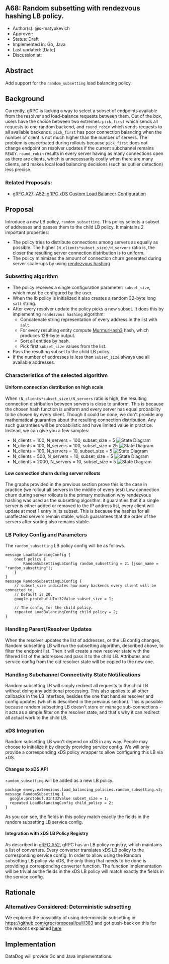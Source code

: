 A68: Random subsetting with rendezvous hashing LB policy.
----
* Author(s): @s-matyukevich
* Approver: 
* Status: Draft
* Implemented in: Go, Java
* Last updated: [Date]
* Discussion at: 

## Abstract

Add support for the `random_subsetting` load balancing policy.

## Background

Currently, gRPC is lacking a way to select a subset of endpoints available from the resolver and load-balance requests between them. Out of the box, users have the choice between two extremes: `pick_first` which sends all requests to one random backend, and `round_robin` which sends requests to all available backends. `pick_first` has poor connection balancing when the number of client is not much higher than the number of servers. The problem is exacerbated during rollouts because `pick_first` does not change endpoint on resolver updates if the current subchannel remains `READY`. `round_robin` results in every server having as many connections open as there are clients, which is unnecessarily costly when there are many clients, and makes local load balancing decisions (such as outlier detection) less precise.

### Related Proposals: 
* [gRFC A27: A52: gRPC xDS Custom Load Balancer Configuration](https://github.com/grpc/proposal/blob/master/A52-xds-custom-lb-policies.md)

## Proposal

Introduce a new LB policy, `random_subsetting`. This policy selects a subset of addresses and passes them to the child LB policy. It maintains 2 important properties:
* The policy tries to distribute connections among servers as equally as possible. The higher `(N_clients*subset_size)/N_servers` ratio is, the closer the resulting server connection distribution is to uniform.
* The policy minimizes the amount of connection churn generated during server scale-ups by using [rendezvous hashing](https://en.wikipedia.org/wiki/Rendezvous_hashing)

### Subsetting algorithm

* The policy receives a single configuration parameter: `subset_size`, which must be configured by the user.
* When the lb policy is initialized it also creates a random 32-byte long `salt` string. 
* After every resolver update the policy picks a new subset. It does this by implementing `rendezvous hashing` algorithm:
  * Concatenate string representation of every address in the list with `salt`.
  * For every resulting entity compute [MurmurHash3](https://en.wikipedia.org/wiki/MurmurHash) hash, which produces 128-byte output.
  * Sort all entities by hash.
  * Pick first `subset_size` values from the list.
* Pass the resulting subset to the child LB policy.
* If the number of addresses is less than `subset_size` always use all available addresses.

### Characteristics of the selected algorithm

#### Uniform connection distribution on high scale

When `(N_clients*subset_size)/N_servers` ratio is high, the resulting connection distribution between servers is close to uniform. This is because the chosen hash function is uniform and every server has equal probability to be chosen by every client. 
Though it could be done, we don't provide any mathematical guaranties about the resulting connection distribution. Any such guarantees will be probabilistic and have limited value in practice. Instead, we can give you a few samples:
* N_clients = 100, N_servers = 100, subset_size = 5
![State Diagram](A68_graphics/subsetting100-100-5.png)
* N_clients = 100, N_servers = 100, subset_size = 25
![State Diagram](A68_graphics/subsetting100-100-25.png)
* N_clients = 100, N_servers = 10, subset_size = 5
![State Diagram](A68_graphics/subsetting100-10-5.png)
* N_clients = 500, N_servers = 10, subset_size = 5
![State Diagram](A68_graphics/subsetting500-10-5.png)
* N_clients = 2000, N_servers = 10, subset_size = 5
![State Diagram](A68_graphics/subsetting2000-10-5.png)

#### Low connection churn during server rollouts

The graphs provided in the previous section prove this is the case in practice (we rollout all servers in the middle of every test) Low connection churn during server rollouts is the primary motivation why rendezvous hashing was used as the subsetting algorithm: it guaranties that if a single server is either added or removed to the IP address list, every client will update at most 1 entry in its subset. This is because the hashes for all unaffected servers remain stable, which guarantees that the order of the servers after sorting also remains stable. 

### LB Policy Config and Parameters

The `random_subsetting` LB policy config will be as follows.

```
message LoadBalancingConfig {
    oneof policy {
        RandomSubsettingLbConfig random_subsetting = 21 [json_name = "random_subsetting"];
    }
}
message RandomSubsettingLbConfig {
    // subset_size indicates how many backends every client will be connected to.
    // Default is 20.
    google.protobuf.UInt32Value subset_size = 1;

    // The config for the child policy.
    repeated LoadBalancingConfig child_policy = 2;
}
```


### Handling Parent/Resolver Updates

When the resolver updates the list of addresses, or the LB config changes, Random subsetting LB will run the subsetting algorithm, described above, to filter the endpoint list. Then it will create a new resolver state with the filtered list of the addresses and pass it to the child LB. Attributes and service config from the old resolver state will be copied to the new one. 

### Handling Subchannel Connectivity State Notifications

Random subsetting LB will simply redirect all requests to the child LB without doing any additional processing. This also applies to all other callbacks in the LB interface, besides the one that handles resolver and config updates (which is described in the previous section). This is possible because random subsetting LB doesn't store or manage sub-connections - it acts as a simple filter on the resolver state, and that's why it can redirect all actual work to the child LB. 

### xDS Integration

Random subsetting LB won't depend on xDS in any way. People may choose to initialize it by directly providing service config. We will only provide a corresponding xDS policy wrapper to allow configuring this LB via xDS.

#### Changes to xDS API

`random_subsetting` will be added as a new LB policy.

```textproto
package envoy.extensions.load_balancing_policies.random_subsetting.v3;
message RandomSubsetting {
  google.protobuf.UInt32Value subset_size = 1;
  repeated LoadBalancingConfig child_policy = 2;
}
```

As you can see, the fields in this policy match exactly the fields in the random subsetting LB service config.

#### Integration with xDS LB Policy Registry
As described in [gRFC A52](https://github.com/grpc/proposal/blob/master/A52-xds-custom-lb-policies.md), gRPC has an LB policy registry, which maintains a list of converters. Every converter translates xDS LB policy to the corresponding service config. In order to allow using the Random subsetting LB policy via xDS, the only thing that needs to be done is providing a corresponding converter function. The function implementation will be trivial as the fields in the xDS LB policy will match exactly the fields in the service config.

## Rationale
### Alternatives Considered: Deterministic subsetting

We explored the possibility of using deterministic subsetting in https://github.com/grpc/proposal/pull/383  and got push-back on this for the reasons explained [here](https://github.com/grpc/proposal/pull/383#discussion_r1334587561)

## Implementation
DataDog will provide Go and Java implementations.

